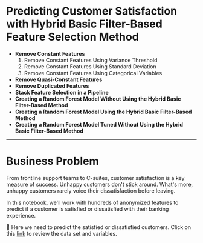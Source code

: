 # Predicting Customer Satisfaction with Hybrid Basic Filter-Based Feature Selection Method
* **Remove Constant Features**
  1. Remove Constant Features Using Variance Threshold
  2. Remove Constant Features Using Standard Deviation
  3. Remove Constant Features Using Categorical Variables
* **Remove Quasi-Constant Features**
* **Remove Duplicated Features**
* **Stack Feature Selection in a Pipeline**
* **Creating a Random Forest Model Without Using the Hybrid Basic Filter-Based Method**
* **Creating a Random Forest Model Using the Hybrid Basic Filter-Based Method**
* **Creating a Random Forest Model Tuned Without Using the Hybrid Basic Filter-Based Method**

__________________________________

# Business Problem

From frontline support teams to C-suites, customer satisfaction is a key measure of success. Unhappy customers don't stick around. What's more, unhappy customers rarely voice their dissatisfaction before leaving.

In this notebook, we'll work with hundreds of anonymized features to predict if a customer is satisfied or dissatisfied with their banking experience.

📌 Here we need to predict the satisfied or dissatisfied customers. Click on this <a href="ttps://storage.googleapis.com/kaggle-competitions-data/kaggle-v2/4986/860641/bundle/archive.zip?GoogleAccessId=web-data@kaggle-161607.iam.gserviceaccount.com&Expires=1709272798&Signature=j81Ef2xPn%2BsP5cxBwAlKZJMeS6MWCINpRddVbolUt5Seva%2FyuAUtDgymXNB%2BTwsYPUnvEZzGRukhiIaC5PWoFZeX6b6cN02hLbNDFlq0gTQ1kDl7%2F4%2BawaqAUXBUacMameHUtmXW0q86d1Yd%2FPT2YxrEwSUXP2mOUsV1oZPBfaqCgAa%2BHITcTTZxwCX3Af8wFT5v3dYXeRNacEzjghRLvL0t1crRQCCOHVHGBjua5rOVSzyhOb%2BwusJzLYD2dusKX%2FT%2FfNiwLCom2B1Zkq7P4V%2B9PCFgdpIE86Ut%2F6Lt7Rf%2Btn2VRZyO%2BBNjIUU6H6CaWTybXnRezijppQzfyGDoOg%3D%3D&response-content-disposition=attachment%3B+filename%3Dsantander-customer-satisfaction.zip">link</a> to review the data set and variables.
